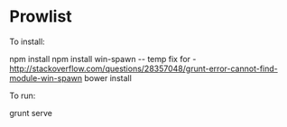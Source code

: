 # Prowlist 
To install:

npm install
npm install win-spawn -- temp fix for - http://stackoverflow.com/questions/28357048/grunt-error-cannot-find-module-win-spawn
bower install

To run:

grunt serve